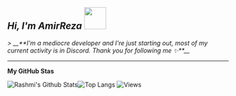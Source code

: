 <h2><em> Hi, I'm AmirReza <img src="https://cdn.discordapp.com/emojis/854285049260539914.gif?size=128&quality=lossless" width="50"></h2>
> __**I'm a mediocre developer and I're just starting out, most of my current activity is in Discord. Thank you for following me ✨**__
</em></p>

---




**My GitHub Stas**


![Rashmi's Github Stats](https://github-readme-stats.vercel.app/api?username=Self-ar&count_private=true&show_icons=true&include_all_commits=true)![Top Langs](https://github-readme-stats.vercel.app/api/top-langs/?username=Ar-self&hide=TeX&layout=compact)
![Views](https://komarev.com/ghpvc/?username=Self-ar&style=flat-square&label=Views)
